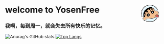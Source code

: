 # welcome to YosenFree  <img align="right" alt="PNG" src="https://github.com/YosenFree/YosenFree/blob/ad0c9c0bfed1f9019c70dadd2975e2ae55ca652d/logo.png" />

### 我啊，每到周一，就会失去所有快乐的记忆。

<!--
**YosenFree/YosenFree** is a ✨ _special_ ✨ repository because its `README.md` (this file) appears on your GitHub profile.

Here are some ideas to get you started:

- 🔭 I’m currently working on ...
- 🌱 I’m currently learning ...
- 👯 I’m looking to collaborate on ...
-  I’m looking for help with ...
- 💬 Ask me about ...
- 📫 How to reach me: ...
- 😄 Pronouns: ...
- ⚡ Fun fact: ...
-->
![Anurag's GitHub stats](https://github-readme-stats.vercel.app/api?username=YosenFree&show_icons=true&rank_icon=github&bg_color=30,e96443,904e95&title_color=fff&text_color=fff&icon_color=fff)
[![Top Langs](https://github-readme-stats.vercel.app/api/top-langs/?username=YosenFree&layout=compact)](https://github.com/anuraghazra/github-readme-stats)

